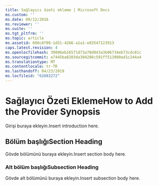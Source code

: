 ```yaml
---
title: Sağlayıcı özeti ekleme | Microsoft Docs
ms.custom: ''
ms.date: 09/12/2016
ms.reviewer: ''
ms.suite: ''
ms.tgt_pltfrm: ''
ms.topic: article
ms.assetid: 698c8f09-1d51-4266-a1a1-e83547123913
caps.latest.revision: 4
ms.openlocfilehash: 39896eb16571d73a78d043a3b06734eb73cdc81c
ms.sourcegitcommit: e7445ba8203da304286c591ff513900ad1c244a4
ms.translationtype: MT
ms.contentlocale: tr-TR
ms.lasthandoff: 04/23/2019
ms.locfileid: "62083272"
---
```

# <a name="how-to-add-the-provider-synopsis"></a><span data-ttu-id="23fe3-102">Sağlayıcı Özeti Ekleme</span><span class="sxs-lookup"><span data-stu-id="23fe3-102">How to Add the Provider Synopsis</span></span>
<span data-ttu-id="23fe3-103">Girişi buraya ekleyin.</span><span class="sxs-lookup"><span data-stu-id="23fe3-103">Insert introduction here.</span></span>

## <a name="section-heading"></a><span data-ttu-id="23fe3-104">Bölüm başlığı</span><span class="sxs-lookup"><span data-stu-id="23fe3-104">Section Heading</span></span>
 <span data-ttu-id="23fe3-105">Gövde bölümünü buraya ekleyin.</span><span class="sxs-lookup"><span data-stu-id="23fe3-105">Insert section body here.</span></span>

### <a name="subsection-heading"></a><span data-ttu-id="23fe3-106">Alt bölüm başlığı</span><span class="sxs-lookup"><span data-stu-id="23fe3-106">Subsection Heading</span></span>
 <span data-ttu-id="23fe3-107">Gövde alt bölümünü buraya ekleyin.</span><span class="sxs-lookup"><span data-stu-id="23fe3-107">Insert subsection body here.</span></span>
